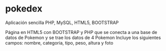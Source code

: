 # pokedex
Aplicación sencilla   PHP, MySQL, HTML5, BOOTSTRAP

Página en HTML5 con BOOTSTRAP y PHP que se conecta a una base de datos de Pokemon y se trae los datos de 4 Pokemon
Incluye los siguientes campos: nombre, categoria, tipo, peso, altura y foto
